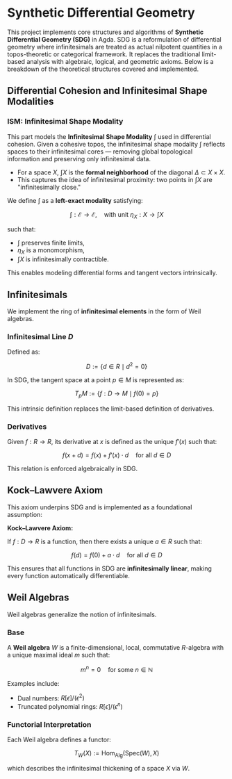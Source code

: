 # Synthetic Differential Geometry

This project implements core structures and algorithms of **Synthetic Differential Geometry (SDG)** in Agda. SDG is a reformulation of differential geometry where infinitesimals are treated as actual nilpotent quantities in a topos-theoretic or categorical framework. It replaces the traditional limit-based analysis with algebraic, logical, and geometric axioms. Below is a breakdown of the theoretical structures covered and implemented.

## Differential Cohesion and Infinitesimal Shape Modalities

### ISM: Infinitesimal Shape Modality

This part models the **Infinitesimal Shape Modality** $\int$ used in differential cohesion. Given a cohesive topos, the infinitesimal shape modality $\int$ reflects spaces to their infinitesimal cores — removing global topological information and preserving only infinitesimal data.

- For a space $X$, $\int X$ is the **formal neighborhood** of the diagonal $\Delta \subset X \times X$.
- This captures the idea of infinitesimal proximity: two points in $\int X$ are "infinitesimally close."

We define $\int$ as a **left-exact modality** satisfying:

$$
\int : \mathcal{E} \to \mathcal{E}, \quad \text{with unit } \eta_X : X \to \int X
$$

such that:

- $\int$ preserves finite limits,
- $\eta_X$ is a monomorphism,
- $\int X$ is infinitesimally contractible.

This enables modeling differential forms and tangent vectors intrinsically.

## Infinitesimals

We implement the ring of **infinitesimal elements** in the form of Weil algebras.

### Infinitesimal Line $D$

Defined as:

$$
D := \{ d \in R \mid d^2 = 0 \}
$$

In SDG, the tangent space at a point $p \in M$ is represented as:

$$
T_p M := \{ f : D \to M \mid f(0) = p \}
$$

This intrinsic definition replaces the limit-based definition of derivatives.

### Derivatives

Given $f : R \to R$, its derivative at $x$ is defined as the unique $f'(x)$ such that:

$$
f(x + d) = f(x) + f'(x) \cdot d \quad \text{for all } d \in D
$$

This relation is enforced algebraically in SDG.

## Kock–Lawvere Axiom

This axiom underpins SDG and is implemented as a foundational assumption:

**Kock–Lawvere Axiom:**

If $f : D \to R$ is a function, then there exists a unique $a \in R$ such that:

$$
f(d) = f(0) + a \cdot d \quad \text{for all } d \in D
$$

This ensures that all functions in SDG are **infinitesimally linear**, making every function automatically differentiable.

## Weil Algebras

Weil algebras generalize the notion of infinitesimals.

### Base

A **Weil algebra** $W$ is a finite-dimensional, local, commutative $R$-algebra with a unique maximal ideal $m$ such that:

$$
m^n = 0 \quad \text{for some } n \in \mathbb{N}
$$

Examples include:

- Dual numbers: $R[\epsilon]/(\epsilon^2)$
- Truncated polynomial rings: $R[\epsilon]/(\epsilon^n)$

### Functorial Interpretation

Each Weil algebra defines a functor:

$$
T_W(X) := \text{Hom}_{\text{Alg}}(\text{Spec}(W), X)
$$

which describes the infinitesimal thickening of a space $X$ via $W$.